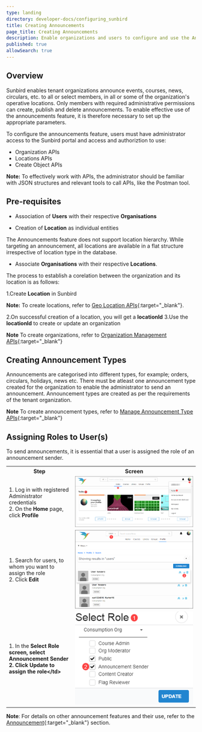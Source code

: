 ```yaml
---
type: landing
directory: developer-docs/configuring_sunbird
title: Creating Announcements
page_title: Creating Announcements 
description: Enable organizations and users to configure and use the Announcement feature on Sunbird 
published: true
allowSearch: true
---
```

## Overview

Sunbird enables tenant organizations announce events, courses, news, circulars, etc. to all or select members, in all or some of the organization's operative locations. Only members with required administrative permissions can create, publish and delete announcements. To enable effective use of the announcements feature, it is therefore necessary to set up the appropriate parameters. 

To configure the announcements feature, users must have administrator access to the Sunbird portal and access and authoriztion to use:

* Organization APIs 
* Locations APIs 
* Create Object APIs 

**Note:** To effectively work with APIs, the administrator should be familiar with JSON structures and relevant tools to call APIs, like the Postman tool.

## Pre-requisites

 + Association of **Users** with their respective **Organisations**
 
 + Creation of **Location** as individual entities  
 
The Announcements feature does not support location hierarchy. While targeting an announcement, all locations are available in a flat structure irrespective of location type in the database.
 
 + Associate **Organisations** with their respective **Locations**. 
 
 The process to establish a corelation between the organization and its location is as follows: 
 
  1.Create **Location** in Sunbird
 
**Note:** To create locations, refer to [Geo Location APIs](apis/geolocationapi/){:target="_blank"}.

  2.On successful creation of a location, you will get a **locationId**
  3.Use the **locationId** to create or update an organization
 
**Note** To create organizations, refer to [Organization Management APIs](apis/orgapi/){:target="_blank"}
 
## Creating Announcement Types

Announcements are categorised into different types, for example; orders, circulars, holidays, news etc. There must be atleast one announcement type created for the organization to enable the administrator to send an announcement. Announcement types are created as per the requirements of the tenant organization.

**Note** To create announcement types, refer to [Manage Announcement Type APIs](apis/announcements/#tag/Manage-Announcement-Type-APIs){:target="_blank"}

## Assigning Roles to User(s)

To send announcements, it is essential that a user is assigned the role of an announcement sender.

<table>
    <tr>
    <th style="width:35%;">Step</th>
    <th style="width:65%;">Screen</th>
    </tr>
    <tr>
      <td>1. Log in with registered Administrator credentials <br />2. On the <b>Home</b> page, click <b>Profile</b> </td>
      <td><img src="features-documentation/images/announcement/assignuserrole1.png" /></td>
    </tr>
    <tr>
    <td>1. Search for users, to whom you want to assign the role <br />2. Click <b>Edit</b> 
    </td>
    <td><img src="features-documentation/images/announcement/assignuserrole2.png" />
    </td>
    </tr>
    <tr>
    <td>1. In the <b>Select Role<b> screen, select <b>Announcement Sender</b> <br />2. Click <b>Update</b> to assign the role&lt;/td&gt;
    </b></b></td><td><img src="features-documentation/images/announcement/assignuserrole3.png" />
    </td>
</tr>
</table>

**Note**: For details on other announcement features and their use, refer to the [Announcement](features-documentation/announcement/){:target="_blank"} section.
